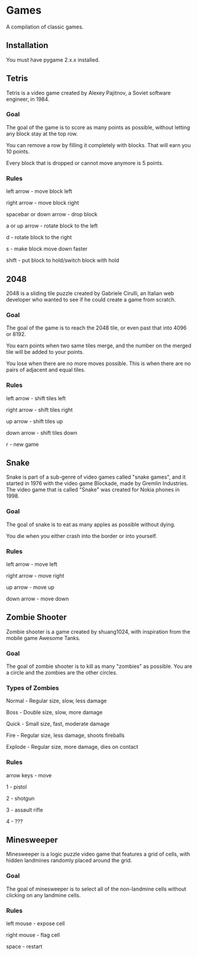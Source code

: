 # Games
A compilation of classic games.

## Installation
You must have pygame 2.x.x installed.

## Tetris
Tetris is a video game created by Alexey Pajitnov, a Soviet software engineer, in 1984.

### Goal
The goal of the game is to score as many points as possible, without letting any block stay at the top row.

You can remove a row by filling it completely with blocks. That will earn you 10 points.

Every block that is dropped or cannot move anymore is 5 points.

### Rules
left arrow - move block left

right arrow - move block right

spacebar or down arrow - drop block

a or up arrow - rotate block to the left

d - rotate block to the right

s - make block move down faster

shift - put block to hold/switch block with hold

## 2048
2048 is a sliding tile puzzle created by Gabriele Cirulli, an Italian web developer who wanted to see if he could create a game from scratch.

### Goal
The goal of the game is to reach the 2048 tile, or even past that into 4096 or 8192.

You earn points when two same tiles merge, and the number on the merged tile will be added to your points.

You lose when there are no more moves possible. This is when there are no pairs of adjacent and equal tiles.

### Rules

left arrow - shift tiles left

right arrow - shift tiles right

up arrow - shift tiles up

down arrow - shift tiles down

r - new game

## Snake
Snake is part of a sub-genre of video games called "snake games", and it started in 1976 with the video game Blockade, made by Gremlin Industries. The video game that is called "Snake" was created for Nokia phones in 1998.

### Goal
The goal of snake is to eat as many apples as possible without dying.

You die when you either crash into the border or into yourself.

### Rules

left arrow - move left

right arrow - move right

up arrow - move up

down arrow - move down

## Zombie Shooter
Zombie shooter is a game created by shuang1024, with inspiration from the mobile game Awesome Tanks.

### Goal
The goal of zombie shooter is to kill as many "zombies" as possible. You are a circle and the zombies are the other circles.

### Types of Zombies
Normal - Regular size, slow, less damage

Boss - Double size, slow, more damage

Quick - Small size, fast, moderate damage

Fire - Regular size, less damage, shoots fireballs

Explode - Regular size, more damage, dies on contact

### Rules

arrow keys - move

1 - pistol

2 - shotgun

3 - assault rifle

4 - ???

## Minesweeper
Minesweeper is a logic puzzle video game that features a grid of cells, with hidden landmines randomly placed around the grid.

### Goal
The goal of minesweeper is to select all of the non-landmine cells without clicking on any landmine cells.

### Rules

left mouse - expose cell

right mouse - flag cell

space - restart